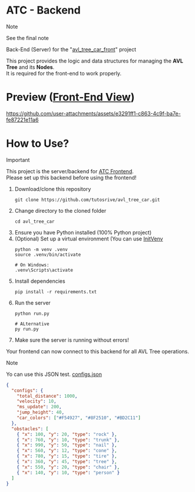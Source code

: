 # ATC - Backend

> [!NOTE]
> See the final note

Back-End (Server) for the "[avl_tree_car_front](https://github.com/tutosrive/avl_tree_car_front)" project


This project provides the logic and data structures for managing the **AVL Tree** and its **Nodes**.  
It is required for the front-end to work properly.

# Preview ([Front-End View](https://github.com/tutosrive/avl_tree_car_front))

https://github.com/user-attachments/assets/e3291ff1-c863-4c9f-ba7e-fe87221e11a6

# How to Use?

> [!IMPORTANT]
> This project is the server/backend for [ATC Frontend](https://github.com/tutosrive/avl_tree_car_front).  
> Please set up this backend before using the frontend!

1. Download/clone this repository
    ```shell
    git clone https://github.com/tutosrive/avl_tree_car.git
    ```
2. Change directory to the cloned folder
    ```shell
    cd avl_tree_car
    ```
3. Ensure you have Python installed (100% Python project)
4. (Optional) Set up a virtual environment (You can use [InitVenv](https://github.com/Dev2Forge/Init-Venv)
    ```shell
    python -m venv .venv
    source .venv/bin/activate

    # On Windows:
    .venv\Scripts\activate
    ```
5. Install dependencies
    ```shell
    pip install -r requirements.txt
    ```
6. Run the server
    ```shell
    python run.py

    # ALternative
    py run.py
    ```
7. Make sure the server is running without errors!

Your frontend can now connect to this backend for all AVL Tree operations.

> [!NOTE]
> Yo can use this JSON test.
> [configs.json](https://github.com/user-attachments/files/22607038/configs.json)

```json
{
  "configs": {
    "total_distance": 1000,
    "velocity": 10,
    "ms_update": 200,
    "jump_height": 40,
    "car_colors": ["#F54927", "#8F2510", "#BD2C11"]
  },
  "obstacles": [
    { "x": 100, "y": 20, "type": "rock" },
    { "x": 760, "y": 10, "type": "trunk" },
    { "x": 990, "y": 50, "type": "nail" },
    { "x": 560, "y": 12, "type": "cone" },
    { "x": 780, "y": 15, "type": "tire" },
    { "x": 360, "y": 45, "type": "tree" },
    { "x": 550, "y": 20, "type": "chair" },
    { "x": 140, "y": 10, "type": "person" }
  ]
}
```

